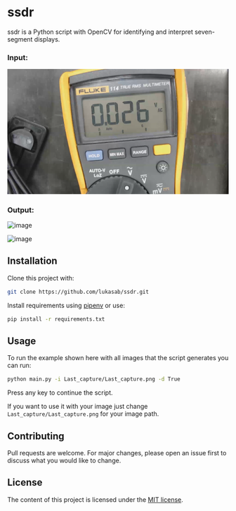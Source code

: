 # ssdr
ssdr is a Python script with OpenCV for identifying and interpret seven-segment displays. 

### Input:

![image](Last_capture/Last_capture.png) 

### Output:

![image](https://user-images.githubusercontent.com/16520334/64829559-3493d580-d5a3-11e9-829a-124d2850aac7.png)

![image](https://user-images.githubusercontent.com/16520334/64829598-5d1bcf80-d5a3-11e9-9b38-49626a6abdcd.png)

## Installation

Clone this project with:

```bash
git clone https://github.com/lukasab/ssdr.git
```

Install requirements using [pipenv](https://github.com/pypa/pipenv) or use:
```bash
pip install -r requirements.txt
```

## Usage
To run the example shown here with all images that the script generates you can run:

```bash
python main.py -i Last_capture/Last_capture.png -d True
```

Press any key to continue the script.

If you want to use it with your image just change `Last_capture/Last_capture.png` for your image path.

## Contributing
Pull requests are welcome. For major changes, please open an issue first to discuss what you would like to change.

## License
The content of this project is licensed under the [MIT license](LICENSE).